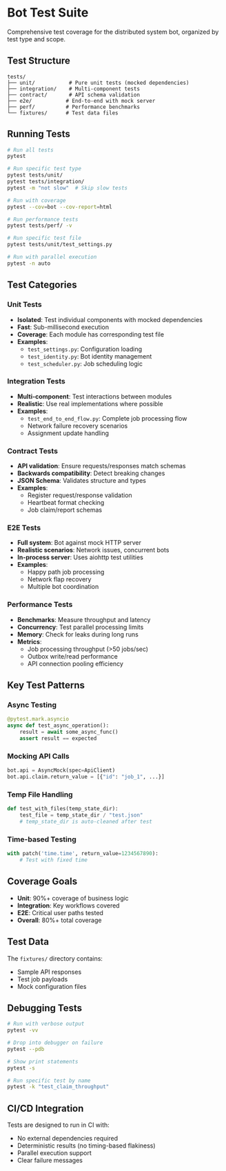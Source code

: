 # Bot Test Suite

Comprehensive test coverage for the distributed system bot, organized by test type and scope.

## Test Structure

```
tests/
├── unit/           # Pure unit tests (mocked dependencies)
├── integration/    # Multi-component tests
├── contract/       # API schema validation
├── e2e/           # End-to-end with mock server
├── perf/          # Performance benchmarks
└── fixtures/      # Test data files
```

## Running Tests

```bash
# Run all tests
pytest

# Run specific test type
pytest tests/unit/
pytest tests/integration/
pytest -m "not slow"  # Skip slow tests

# Run with coverage
pytest --cov=bot --cov-report=html

# Run performance tests
pytest tests/perf/ -v

# Run specific test file
pytest tests/unit/test_settings.py

# Run with parallel execution
pytest -n auto
```

## Test Categories

### Unit Tests
- **Isolated**: Test individual components with mocked dependencies
- **Fast**: Sub-millisecond execution
- **Coverage**: Each module has corresponding test file
- **Examples**: 
  - `test_settings.py`: Configuration loading
  - `test_identity.py`: Bot identity management
  - `test_scheduler.py`: Job scheduling logic

### Integration Tests
- **Multi-component**: Test interactions between modules
- **Realistic**: Use real implementations where possible
- **Examples**:
  - `test_end_to_end_flow.py`: Complete job processing flow
  - Network failure recovery scenarios
  - Assignment update handling

### Contract Tests
- **API validation**: Ensure requests/responses match schemas
- **Backwards compatibility**: Detect breaking changes
- **JSON Schema**: Validates structure and types
- **Examples**:
  - Register request/response validation
  - Heartbeat format checking
  - Job claim/report schemas

### E2E Tests
- **Full system**: Bot against mock HTTP server
- **Realistic scenarios**: Network issues, concurrent bots
- **In-process server**: Uses aiohttp test utilities
- **Examples**:
  - Happy path job processing
  - Network flap recovery
  - Multiple bot coordination

### Performance Tests
- **Benchmarks**: Measure throughput and latency
- **Concurrency**: Test parallel processing limits
- **Memory**: Check for leaks during long runs
- **Metrics**:
  - Job processing throughput (>50 jobs/sec)
  - Outbox write/read performance
  - API connection pooling efficiency

## Key Test Patterns

### Async Testing
```python
@pytest.mark.asyncio
async def test_async_operation():
    result = await some_async_func()
    assert result == expected
```

### Mocking API Calls
```python
bot.api = AsyncMock(spec=ApiClient)
bot.api.claim.return_value = [{"id": "job_1", ...}]
```

### Temp File Handling
```python
def test_with_files(temp_state_dir):
    test_file = temp_state_dir / "test.json"
    # temp_state_dir is auto-cleaned after test
```

### Time-based Testing
```python
with patch('time.time', return_value=1234567890):
    # Test with fixed time
```

## Coverage Goals

- **Unit**: 90%+ coverage of business logic
- **Integration**: Key workflows covered
- **E2E**: Critical user paths tested
- **Overall**: 80%+ total coverage

## Test Data

The `fixtures/` directory contains:
- Sample API responses
- Test job payloads
- Mock configuration files

## Debugging Tests

```bash
# Run with verbose output
pytest -vv

# Drop into debugger on failure
pytest --pdb

# Show print statements
pytest -s

# Run specific test by name
pytest -k "test_claim_throughput"
```

## CI/CD Integration

Tests are designed to run in CI with:
- No external dependencies required
- Deterministic results (no timing-based flakiness)
- Parallel execution support
- Clear failure messages